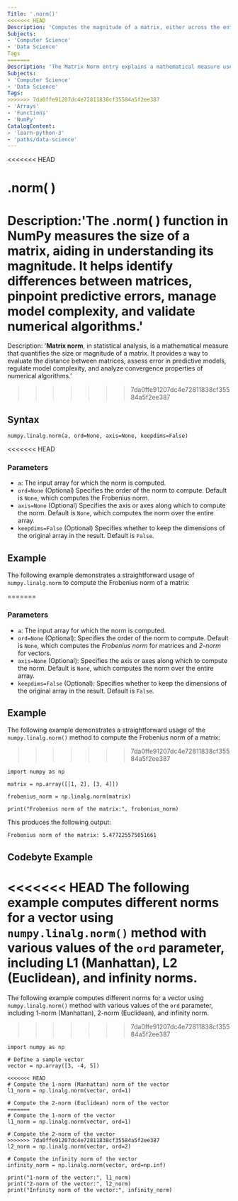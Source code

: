 ```yaml
---
Title: '.norm()'
<<<<<<< HEAD
Description: 'Computes the magnitude of a matrix, either across the entire array or along a specified axis.'
Subjects:
- 'Computer Science'
- 'Data Science'
Tags
=======
Description: 'The Matrix Norm entry explains a mathematical measure used to quantify matrix size and its role in statistical analysis.'
Subjects:
- 'Computer Science'
- 'Data Science'
Tags:
>>>>>>> 7da0ffe91207dc4e72811838cf35584a5f2ee387
- 'Arrays'
- 'Functions'
- 'NumPy'
CatalogContent:
- 'learn-python-3'
- 'paths/data-science'
---
```

 
<<<<<<< HEAD
# .norm( )

Description:'The **.norm( )** function in NumPy measures the size of a matrix, aiding in understanding its magnitude. It helps identify differences between matrices, pinpoint predictive errors, manage model complexity, and validate numerical algorithms.'
=======
Description: '**Matrix norm**, in statistical analysis, is a mathematical measure that quantifies the size or magnitude of a matrix. It provides a way to evaluate the distance between matrices, assess error in predictive models, regulate model complexity, and analyze convergence properties of numerical algorithms.'
>>>>>>> 7da0ffe91207dc4e72811838cf35584a5f2ee387

## Syntax

```pseudo
numpy.linalg.norm(a, ord=None, axis=None, keepdims=False)
```
<<<<<<< HEAD
### Parameters


- `a`: The input array for which the norm is computed.
- `ord=None` (Optional) Specifies the order of the norm to compute. Default is `None`, which computes the Frobenius norm.
- `axis=None` (Optional) Specifies the axis or axes along which to compute the norm. Default is `None`, which computes the norm over the entire array.
- `keepdims=False` (Optional) Specifies whether to keep the dimensions of the original array in the result. Default is `False`.

## Example

The following example demonstrates a straightforward usage of `numpy.linalg.norm` to compute the Frobenius norm of a matrix:

=======

### Parameters

- `a`: The input array for which the norm is computed.
- `ord=None` (Optional): Specifies the order of the norm to compute. Default is `None`, which computes the _Frobenius norm_ for matrices and _2-norm_ for vectors.
- `axis=None` (Optional): Specifies the axis or axes along which to compute the norm. Default is `None`, which computes the norm over the entire array.
- `keepdims=False` (Optional): Specifies whether to keep the dimensions of the original array in the result. Default is `False`.

## Example

The following example demonstrates a straightforward usage of the `numpy.linalg.norm()` method to compute the Frobenius norm of a matrix:
>>>>>>> 7da0ffe91207dc4e72811838cf35584a5f2ee387

```shell
import numpy as np

matrix = np.array([[1, 2], [3, 4]])

frobenius_norm = np.linalg.norm(matrix)

print("Frobenius norm of the matrix:", frobenius_norm)
```
This produces the following output:

```shell
Frobenius norm of the matrix: 5.477225575051661
```

## Codebyte Example
<<<<<<< HEAD
The following example computes different norms for a vector using `numpy.linalg.norm()` method with various values of the `ord` parameter, including L1 (Manhattan), L2 (Euclidean), and infinity norms.
=======

The following example computes different norms for a vector using `numpy.linalg.norm()` method with various values of the `ord` parameter, including 1-norm (Manhattan), 2-norm (Euclidean), and infinity norm.
>>>>>>> 7da0ffe91207dc4e72811838cf35584a5f2ee387

```codebyte/python
import numpy as np

# Define a sample vector
vector = np.array([3, -4, 5])

<<<<<<< HEAD
# Compute the 1-norm (Manhattan) norm of the vector
l1_norm = np.linalg.norm(vector, ord=1)

# Compute the 2-norm (Euclidean) norm of the vector
=======
# Compute the 1-norm of the vector
l1_norm = np.linalg.norm(vector, ord=1)

# Compute the 2-norm of the vector
>>>>>>> 7da0ffe91207dc4e72811838cf35584a5f2ee387
l2_norm = np.linalg.norm(vector, ord=2)

# Compute the infinity norm of the vector
infinity_norm = np.linalg.norm(vector, ord=np.inf)

print("1-norm of the vector:", l1_norm)
print("2-norm of the vector:", l2_norm)
print("Infinity norm of the vector:", infinity_norm)
```
